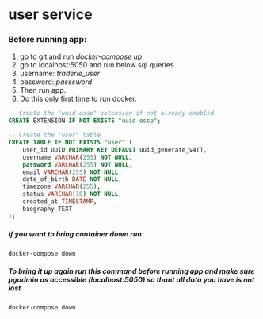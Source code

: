 # user service

### Before running app:
1. go to git and run *docker-compose up*
2. go to localhost:5050 and run below sql queries
3. username: *traderie_user*
4. password: *passsword*
5. Then run app.
6. Do this only first time to run docker.

```sql
-- Create the "uuid-ossp" extension if not already enabled
CREATE EXTENSION IF NOT EXISTS "uuid-ossp";

-- Create the "user" table
CREATE TABLE IF NOT EXISTS "user" (
    user_id UUID PRIMARY KEY DEFAULT uuid_generate_v4(),
    username VARCHAR(255) NOT NULL,
    password VARCHAR(255) NOT NULL,
    email VARCHAR(255) NOT NULL,
    date_of_birth DATE NOT NULL,
    timezone VARCHAR(255),
    status VARCHAR(10) NOT NULL,
    created_at TIMESTAMP,
    biography TEXT
);
```

##### If you want to bring container down run
```bash
docker-compose down
```
##### To bring it up again run this command before running app and make sure pgadmin as accessible (localhost:5050) so thant all data you have is not lost
```bash
docker-compose down
```
